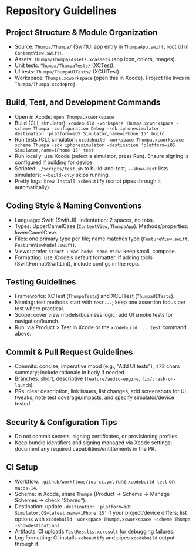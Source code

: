 # Repository Guidelines

## Project Structure & Module Organization
- Source: `Thumpa/Thumpa/` (SwiftUI app entry in `ThumpaApp.swift`, root UI in `ContentView.swift`).
- Assets: `Thumpa/Thumpa/Assets.xcassets` (app icon, colors, images).
- Unit tests: `Thumpa/ThumpaTests/` (XCTest).
- UI tests: `Thumpa/ThumpaUITests/` (XCUITest).
- Workspace: `Thumpa.xcworkspace` (open this in Xcode). Project file lives in `Thumpa/Thumpa.xcodeproj`.

## Build, Test, and Development Commands
- Open in Xcode: `open Thumpa.xcworkspace`
- Build (CLI, simulator):
  `xcodebuild -workspace Thumpa.xcworkspace -scheme Thumpa -configuration Debug -sdk iphonesimulator -destination 'platform=iOS Simulator,name=iPhone 15' build`
- Run tests (CLI, simulator):
  `xcodebuild -workspace Thumpa.xcworkspace -scheme Thumpa -sdk iphonesimulator -destination 'platform=iOS Simulator,name=iPhone 15' test`
- Run locally: use Xcode (select a simulator, press Run). Ensure signing is configured if building for device.
 - Scripted: `./scripts/test.sh` to build-and-test; `--show-dest` lists simulators; `--build-only` skips running.
 - Pretty logs: `brew install xcbeautify` (script pipes through it automatically).

## Coding Style & Naming Conventions
- Language: Swift (SwiftUI). Indentation: 2 spaces, no tabs.
- Types: UpperCamelCase (`ContentView`, `ThumpaApp`). Methods/properties: lowerCamelCase.
- Files: one primary type per file; name matches type (`FeatureView.swift`, `FeatureViewModel.swift`).
- Views: prefer `struct` + `var body: some View`; keep small, compose.
- Formatting: use Xcode’s default formatter. If adding tools (SwiftFormat/SwiftLint), include configs in the repo.

## Testing Guidelines
- Frameworks: XCTest (`ThumpaTests`) and XCUITest (`ThumpaUITests`).
- Naming: test methods start with `test...`; keep one assertion focus per test where practical.
- Scope: cover view models/business logic; add UI smoke tests for navigation/launch.
- Run: via Product > Test in Xcode or the `xcodebuild ... test` command above.

## Commit & Pull Request Guidelines
- Commits: concise, imperative mood (e.g., “Add UI tests”), ≤72 chars summary; include rationale in body if needed.
- Branches: short, descriptive (`feature/audio-engine`, `fix/crash-on-launch`).
- PRs: clear description, link issues, list changes, add screenshots for UI tweaks, note test coverage/impacts, and specify simulator/device tested.

## Security & Configuration Tips
- Do not commit secrets, signing certificates, or provisioning profiles.
- Keep bundle identifiers and signing managed via Xcode settings; document any required capabilities/entitlements in the PR.

## CI Setup
- Workflow: `.github/workflows/ios-ci.yml` runs `xcodebuild test` on `macos-14`.
- Scheme: in Xcode, share `Thumpa` (Product → Scheme → Manage Schemes → check “Shared”).
- Destination: update `-destination 'platform=iOS Simulator,OS=latest,name=iPhone 15'` if your project/device differs; list options with `xcodebuild -workspace Thumpa.xcworkspace -scheme Thumpa -showdestinations`.
- Artifacts: CI uploads `TestResults.xcresult` for debugging failures.
 - Log formatting: CI installs `xcbeautify` and pipes `xcodebuild` output through it.

